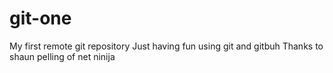 # git-one
My first remote git repository
Just having fun using git and gitbuh 
Thanks to shaun pelling of net ninija 
